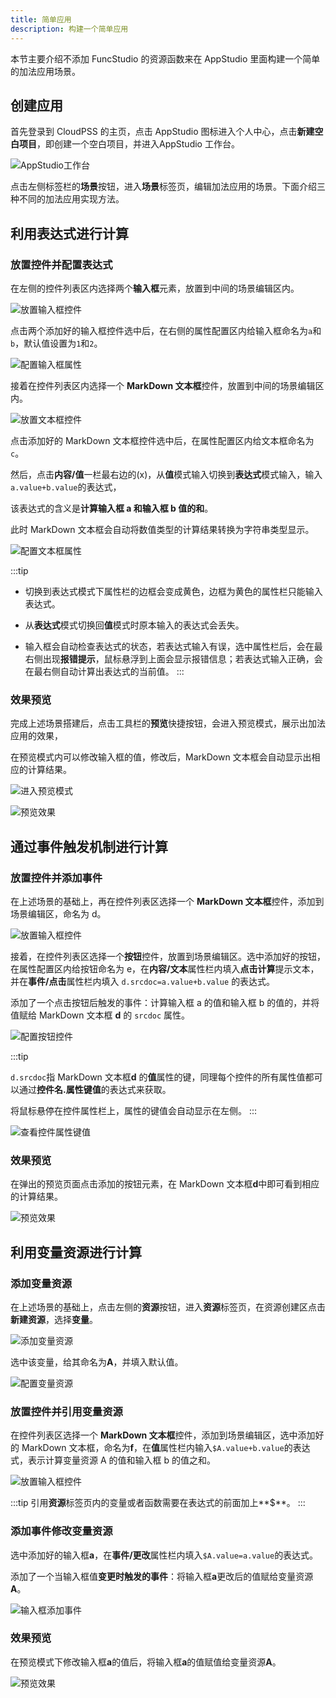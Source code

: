 ```yaml
--- 
title: 简单应用
description: 构建一个简单应用
---
```


本节主要介绍不添加 FuncStudio 的资源函数来在 AppStudio 里面构建一个简单的加法应用场景。

## 创建应用

首先登录到 CloudPSS 的主页，点击 AppStudio 图标进入个人中心，点击**新建空白项目**，即创建一个空白项目，并进入AppStudio 工作台。

![AppStudio工作台](./AppStudio工作台.png "AppStudio工作台")

点击左侧标签栏的**场景**按钮，进入**场景**标签页，编辑加法应用的场景。下面介绍三种不同的加法应用实现方法。

## 利用表达式进行计算

### 放置控件并配置表达式

在左侧的控件列表区内选择两个**输入框**元素，放置到中间的场景编辑区内。

![放置输入框控件](./放置输入框控件.png "放置输入框控件")

点击两个添加好的输入框控件选中后，在右侧的属性配置区内给输入框命名为`a`和`b`，默认值设置为`1`和`2`。

![配置输入框属性](./配置输入框属性.png "配置输入框属性")

接着在控件列表区内选择一个 **MarkDown 文本框**控件，放置到中间的场景编辑区内。

![放置文本框控件](./放置文本框控件.png "放置文本框控件")

点击添加好的 MarkDown 文本框控件选中后，在属性配置区内给文本框命名为`c`。

然后，点击**内容/值**一栏最右边的(x)，从**值**模式输入切换到**表达式**模式输入，输入`a.value+b.value`的表达式，

该表达式的含义是**计算输入框 a 和输入框 b 值的和**。

此时 MarkDown 文本框会自动将数值类型的计算结果转换为字符串类型显示。

![配置文本框属性](./配置文本框属性.png "配置文本框属性")

:::tip
- 切换到表达式模式下属性栏的边框会变成黄色，边框为黄色的属性栏只能输入表达式。

- 从**表达式**模式切换回**值**模式时原本输入的表达式会丢失。

- 输入框会自动检查表达式的状态，若表达式输入有误，选中属性栏后，会在最右侧出现**报错提示**，鼠标悬浮到上面会显示报错信息；若表达式输入正确，会在最右侧自动计算出表达式的当前值。
:::

### 效果预览

完成上述场景搭建后，点击工具栏的**预览**快捷按钮，会进入预览模式，展示出加法应用的效果，

在预览模式内可以修改输入框的值，修改后，MarkDown 文本框会自动显示出相应的计算结果。

![进入预览模式](./进入预览模式.png "进入预览模式")

![预览效果](./预览效果.png "预览效果")

## 通过事件触发机制进行计算

### 放置控件并添加事件

在上述场景的基础上，再在控件列表区选择一个 **MarkDown 文本框**控件，添加到场景编辑区，命名为 d。

![放置输入框控件](./放置输入框控件2.png "放置输入框控件")

接着，在控件列表区选择一个**按钮**控件，放置到场景编辑区。选中添加好的按钮，在属性配置区内给按钮命名为 e，在**内容/文本**属性栏内填入**点击计算**提示文本，并在**事件/点击**属性栏内填入 `d.srcdoc=a.value+b.value` 的表达式。

添加了一个点击按钮后触发的事件：计算输入框 a 的值和输入框 b 的值的，并将值赋给 MarkDown 文本框 **d** 的 `srcdoc` 属性。

![配置按钮控件](./配置按钮控件.png "配置按钮控件")

:::tip

`d.srcdoc`指 MarkDown 文本框**d** 的**值**属性的键，同理每个控件的所有属性值都可以通过**控件名.属性键值**的表达式来获取。

将鼠标悬停在控件属性栏上，属性的键值会自动显示在左侧。
:::

![查看控件属性键值](./查看控件属性键值.png "查看控件属性键值")

### 效果预览

在弹出的预览页面点击添加的按钮元素，在 MarkDown 文本框**d**中即可看到相应的计算结果。

![预览效果](./预览效果2.png "预览效果")

## 利用变量资源进行计算

### 添加变量资源

在上述场景的基础上，点击左侧的**资源**按钮，进入**资源**标签页，在资源创建区点击**新建资源**，选择**变量**。

![添加变量资源](./添加变量资源.png "添加变量资源")

选中该变量，给其命名为**A**，并填入默认值。

![配置变量资源](./配置变量资源.png "配置变量资源")

### 放置控件并引用变量资源

在控件列表区选择一个 **MarkDown 文本框**控件，添加到场景编辑区，选中添加好的 MarkDown 文本框，命名为**f**，在**值**属性栏内输入`$A.value+b.value`的表达式，表示计算变量资源 A 的值和输入框 b 的值之和。

![放置输入框控件](./放置输入框控件3.png "放置输入框控件")

:::tip
引用**资源**标签页内的变量或者函数需要在表达式的前面加上**$**。
:::

### 添加事件修改变量资源

选中添加好的输入框**a**，在**事件/更改**属性栏内填入`$A.value=a.value`的表达式。

添加了一个当输入框值**变更时触发的事件**：将输入框**a**更改后的值赋给变量资源**A**。

![输入框添加事件](./输入框添加事件.png "输入框添加事件")

### 效果预览

在预览模式下修改输入框**a**的值后，将输入框**a**的值赋值给变量资源**A**。

![预览效果](./预览效果2.png "预览效果")